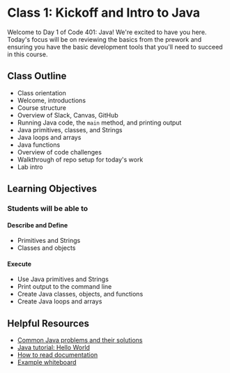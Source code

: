 # Class 1: Kickoff and Intro to Java

Welcome to Day 1 of Code 401: Java! We're excited to have you here. Today's focus will be on reviewing the basics from the prework and ensuring you have the basic development tools that you'll need to succeed in this course.

## Class Outline

- Class orientation
- Welcome, introductions
- Course structure
- Overview of Slack, Canvas, GitHub
- Running Java code, the `main` method, and printing output
- Java primitives, classes, and Strings
- Java loops and arrays
- Java functions
- Overview of code challenges
- Walkthrough of repo setup for today's work
- Lab intro

## Learning Objectives

### Students will be able to

#### Describe and Define

- Primitives and Strings
- Classes and objects

#### Execute

- Use Java primitives and Strings
- Print output to the command line
- Create Java classes, objects, and functions
- Create Java loops and arrays

## Helpful Resources

- [Common Java problems and their solutions](https://docs.oracle.com/javase/tutorial/getStarted/problems/index.html)
- [Java tutorial: Hello World](https://docs.oracle.com/javase/tutorial/getStarted/index.html)
- [How to read documentation](http://cassandrawilcox.me/beginners-guide-developer-documentation/)
- [Example whiteboard](https://codefellows.github.io/common_curriculum/data_structures_and_algorithms/Whiteboard_Workflow.html)